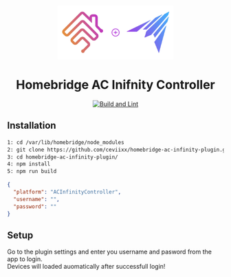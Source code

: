 
<p align="center">
  <img src="docs/img/Banner.png" height="125px">
</p>
<span align="center">
<h1>Homebridge AC Inifnity Controller</h1>

[![Build and Lint](https://github.com/ceviixx/homebridge-ac-infinity-plugin/actions/workflows/build.yml/badge.svg)](https://github.com/ceviixx/homebridge-ac-infinity-plugin/actions/workflows/build.yml)
</span>

<span align="left">

## Installation
```bash
1: cd /var/lib/homebridge/node_modules
2: git clone https://github.com/ceviixx/homebridge-ac-infinity-plugin.git
3: cd homebridge-ac-infinity-plugin/
4: npm install
5: npm run build
```

```json
{
  "platform": "ACInfinityController",
  "username": "",
  "password": ""
}
```


## Setup
Go to the plugin settings and enter you username and pasword from the app to login.\
Devices will loaded auomatically after successfull login!

</span>